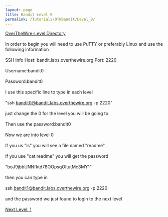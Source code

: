 ```yaml
---
layout: page
title: Bandit Level 0
permalink: /Tutorials/OTWBandit/Level_0/
---
```

[OverTheWire-Level Directory](https://zacvr.github.io/Tutorials/OTWBandit/)
<br/><br/>
In order to begin you will need to use PuTTY or preferably Linux and use the following information
<br/><br/>
SSH Info
Host: bandit.labs.overthewire.org
Port: 2220
<br/><br/>
Username:bandit0 
<br/><br/>
Password:bandit0
<br/><br/>
I use this specific line to type in each level 
<br/><br/>
"ssh bandit0@bandit.labs.overthewire.org -p 2220" 
<br/><br/>
just change the 0 for the level you will be going to
<br/><br/>
Then use the password:bandit0
<br/><br/>
Now we are into level 0
<br/><br/>
If you us "ls" you will see a file named "readme"
<br/><br/>
If you use "cat readme" you will get the password 
<br/><br/>
"boJ9jbbUNNfktd78OOpsqOltutMc3MY1"
<br/><br/>
then you can type in
<br/><br/>
ssh bandit1@bandit.labs.overthewire.org -p 2220
<br/><br/>
and the password we just found to login to the next level
<br/><br/>
[Next Level: 1](https://zacvr.github.io//Tutorials/OTWBandit/Level_1)
